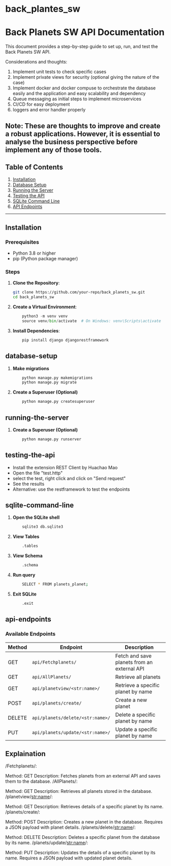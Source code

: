 # back_plantes_sw

# Back Planets SW API Documentation

This document provides a step-by-step guide to set up, run, and test the Back Planets SW API.

Considerations and thoughts:
1. Implement unit tests to check specific cases
2. Implement private views for security (optional giving the nature of the case)
3. Implement docker and docker compuse to orchestrate the database easily and the application and easy scalability and dependency
4. Queue messaging as initial steps to implement microservices
5. CI/CD for easy deployment
6. loggers and error handler properly

Note: These are thoughts to improve and create a robust applications. However, it is essential to analyse the business perspective before implement any of those tools.
---

## Table of Contents
1. [Installation](#installation)
2. [Database Setup](#database-setup)
3. [Running the Server](#running-the-server)
4. [Testing the API](#testing-the-api)
5. [SQLite Command Line](#sqlite-command-line)
6. [API Endpoints](#api-endpoints)

---

## Installation

### Prerequisites
- Python 3.8 or higher
- pip (Python package manager)

### Steps
1. **Clone the Repository**:
   ```bash
   git clone https://github.com/your-repo/back_planets_sw.git
   cd back_planets_sw

2. **Create a Virtual Environment**:
    ```python
        python3 -m venv venv
        source venv/bin/activate  # On Windows: venv\Scripts\activate

3. **Install Dependencies**:
    ```python
        pip install django djangorestframework

## database-setup

1. **Make migrations**
    ```python
        python manage.py makemigrations
        python manage.py migrate

2. **Create a Superuser (Optional)**
    ``` python
        python manage.py createsuperuser

## running-the-server

1. **Create a Superuser (Optional)**
    ```python
        python manage.py runserver

## testing-the-api
- Install the extension REST Client by Huachao Mao
- Open the file "test.http"
- select the test, right click and click on "Send request"
- See the results
- Alternative: use the restframework to test the endpoints

## sqlite-command-line

1. **Open the SQLite shell**
    ```bash
        sqlite3 db.sqlite3

2. **View Tables**
    ```bash
        .tables

3. **View Schema**
    ```bash
        .schema
4. **Run query**
    ```bash
        SELECT * FROM planets_planet;

5. **Exit SQLite**
    ```bash
        .exit

## api-endpoints

### Available Endpoints
| Method | Endpoint                          | Description                          |
|--------|-----------------------------------|--------------------------------------|
| GET    | `api/Fetchplanets/`                 | Fetch and save planets from an external API |
| GET    | `api/AllPlanets/`                   | Retrieve all planets                 |
| GET    | `api/planetview/<str:name>/`        | Retrieve a specific planet by name   |
| POST   | `api/planets/create/`               | Create a new planet                  |
| DELETE | `api/planets/delete/<str:name>/`    | Delete a specific planet by name     |
| PUT    | `api/planets/update/<str:name>/`    | Update a specific planet by name     |

## Explaination
/Fetchplanets/:

Method: GET
Description: Fetches planets from an external API and saves them to the database.
/AllPlanets/:

Method: GET
Description: Retrieves all planets stored in the database.
/planetview/<str:name>/:

Method: GET
Description: Retrieves details of a specific planet by its name.
/planets/create/:

Method: POST
Description: Creates a new planet in the database. Requires a JSON payload with planet details.
/planets/delete/<str:name>/:

Method: DELETE
Description: Deletes a specific planet from the database by its name.
/planets/update/<str:name>/:

Method: PUT
Description: Updates the details of a specific planet by its name. Requires a JSON payload with updated planet details.